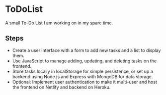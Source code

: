 # ToDoList
A small To-Do List I am working on in my spare time.
## Steps
- Create a user interface with a form to add new tasks and a list to display them.
- Use JavaScript to manage adding, updating, and deleting tasks on the frontend.
- Store tasks locally in localStorage for simple persistence, or set up a backend using Node.js and Express with MongoDB for data storage.
- Optional: Implement user authentication to make it multi-user and host the frontend on Netlify and backend on Heroku.
